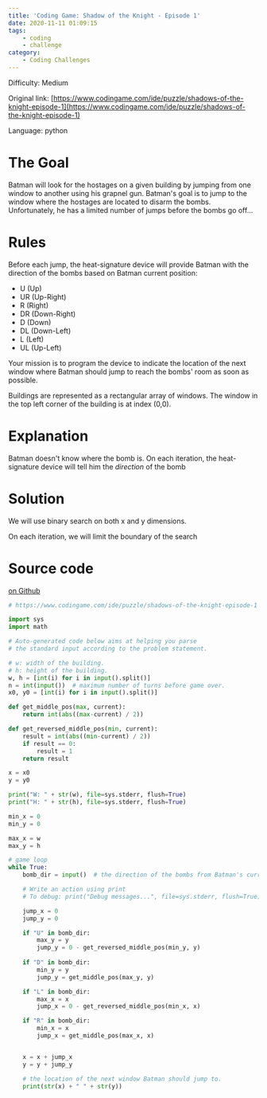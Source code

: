 ```yaml
---
title: 'Coding Game: Shadow of the Knight - Episode 1'
date: 2020-11-11 01:09:15
tags:
    - coding
    - challenge
category:
    - Coding Challenges
---
```


Difficulty: Medium

Original link: [https://www.codingame.com/ide/puzzle/shadows-of-the-knight-episode-1](https://www.codingame.com/ide/puzzle/shadows-of-the-knight-episode-1)

Language: python

# The Goal

Batman will look for the hostages on a given building by jumping from one window to another using his grapnel gun. Batman's goal is to jump to the window where the hostages are located to disarm the bombs. Unfortunately, he has a limited number of jumps before the bombs go off...

<!-- more -->

# Rules

Before each jump, the heat-signature device will provide Batman with the direction of the bombs based on Batman current position:

* U (Up)
* UR (Up-Right)
* R (Right)
* DR (Down-Right)
* D (Down)
* DL (Down-Left)
* L (Left)
* UL (Up-Left)

Your mission is to program the device to indicate the location of the next window where Batman should jump to reach the bombs' room as soon as possible.

Buildings are represented as a rectangular array of windows. The window in the top left corner of the building is at index (0,0).

# Explanation

Batman doesn't know where the bomb is. On each iteration, the heat-signature device will tell him the _direction_ of the bomb

# Solution

We will use binary search on both x and y dimensions.

On each iteration, we will limit the boundary of the search

# Source code

[on Github](https://github.com/huntertran/codinggame/blob/main/shadows-of-the-knight-ep1.py)

```py
# https://www.codingame.com/ide/puzzle/shadows-of-the-knight-episode-1

import sys
import math

# Auto-generated code below aims at helping you parse
# the standard input according to the problem statement.

# w: width of the building.
# h: height of the building.
w, h = [int(i) for i in input().split()]
n = int(input())  # maximum number of turns before game over.
x0, y0 = [int(i) for i in input().split()]

def get_middle_pos(max, current):
    return int(abs((max-current) / 2))

def get_reversed_middle_pos(min, current):
    result = int(abs((min-current) / 2))
    if result == 0:
        result = 1
    return result

x = x0
y = y0

print("W: " + str(w), file=sys.stderr, flush=True)
print("H: " + str(h), file=sys.stderr, flush=True)

min_x = 0
min_y = 0

max_x = w
max_y = h

# game loop
while True:
    bomb_dir = input()  # the direction of the bombs from Batman's current location (U, UR, R, DR, D, DL, L or UL)

    # Write an action using print
    # To debug: print("Debug messages...", file=sys.stderr, flush=True)

    jump_x = 0
    jump_y = 0

    if "U" in bomb_dir:
        max_y = y
        jump_y = 0 - get_reversed_middle_pos(min_y, y)
    
    if "D" in bomb_dir:
        min_y = y
        jump_y = get_middle_pos(max_y, y)

    if "L" in bomb_dir:
        max_x = x
        jump_x = 0 - get_reversed_middle_pos(min_x, x)

    if "R" in bomb_dir:
        min_x = x
        jump_x = get_middle_pos(max_x, x)


    x = x + jump_x
    y = y + jump_y

    # the location of the next window Batman should jump to.
    print(str(x) + " " + str(y))
```

